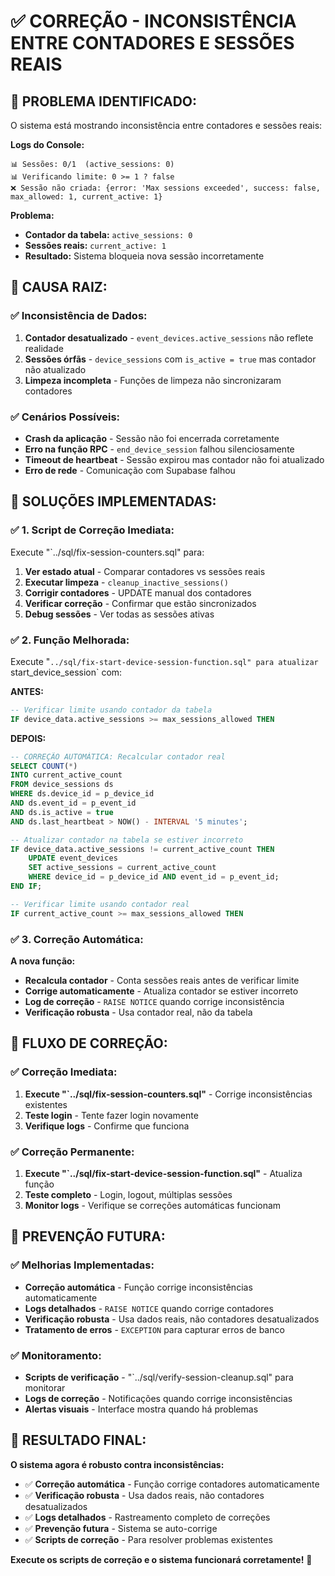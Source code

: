 # ✅ CORREÇÃO - INCONSISTÊNCIA ENTRE CONTADORES E SESSÕES REAIS

## 🎯 **PROBLEMA IDENTIFICADO:**

O sistema está mostrando inconsistência entre contadores e sessões reais:

**Logs do Console:**
```
📊 Sessões: 0/1  (active_sessions: 0)
📊 Verificando limite: 0 >= 1 ? false
❌ Sessão não criada: {error: 'Max sessions exceeded', success: false, max_allowed: 1, current_active: 1}
```

**Problema:** 
- **Contador da tabela:** `active_sessions: 0`
- **Sessões reais:** `current_active: 1`
- **Resultado:** Sistema bloqueia nova sessão incorretamente

## 🔧 **CAUSA RAIZ:**

### ✅ **Inconsistência de Dados:**
1. **Contador desatualizado** - `event_devices.active_sessions` não reflete realidade
2. **Sessões órfãs** - `device_sessions` com `is_active = true` mas contador não atualizado
3. **Limpeza incompleta** - Funções de limpeza não sincronizaram contadores

### ✅ **Cenários Possíveis:**
- **Crash da aplicação** - Sessão não foi encerrada corretamente
- **Erro na função RPC** - `end_device_session` falhou silenciosamente
- **Timeout de heartbeat** - Sessão expirou mas contador não foi atualizado
- **Erro de rede** - Comunicação com Supabase falhou

## 🔧 **SOLUÇÕES IMPLEMENTADAS:**

### ✅ **1. Script de Correção Imediata:**

Execute "`../sql/fix-session-counters.sql" para:
1. **Ver estado atual** - Comparar contadores vs sessões reais
2. **Executar limpeza** - `cleanup_inactive_sessions()`
3. **Corrigir contadores** - UPDATE manual dos contadores
4. **Verificar correção** - Confirmar que estão sincronizados
5. **Debug sessões** - Ver todas as sessões ativas

### ✅ **2. Função Melhorada:**

Execute "`../sql/fix-start-device-session-function.sql" para atualizar `start_device_session` com:

**ANTES:**
```sql
-- Verificar limite usando contador da tabela
IF device_data.active_sessions >= max_sessions_allowed THEN
```

**DEPOIS:**
```sql
-- CORREÇÃO AUTOMÁTICA: Recalcular contador real
SELECT COUNT(*)
INTO current_active_count
FROM device_sessions ds
WHERE ds.device_id = p_device_id
AND ds.event_id = p_event_id
AND ds.is_active = true
AND ds.last_heartbeat > NOW() - INTERVAL '5 minutes';

-- Atualizar contador na tabela se estiver incorreto
IF device_data.active_sessions != current_active_count THEN
    UPDATE event_devices 
    SET active_sessions = current_active_count
    WHERE device_id = p_device_id AND event_id = p_event_id;
END IF;

-- Verificar limite usando contador real
IF current_active_count >= max_sessions_allowed THEN
```

### ✅ **3. Correção Automática:**

**A nova função:**
- **Recalcula contador** - Conta sessões reais antes de verificar limite
- **Corrige automaticamente** - Atualiza contador se estiver incorreto
- **Log de correção** - `RAISE NOTICE` quando corrige inconsistência
- **Verificação robusta** - Usa contador real, não da tabela

## 🎯 **FLUXO DE CORREÇÃO:**

### ✅ **Correção Imediata:**
1. **Execute "`../sql/fix-session-counters.sql"** - Corrige inconsistências existentes
2. **Teste login** - Tente fazer login novamente
3. **Verifique logs** - Confirme que funciona

### ✅ **Correção Permanente:**
1. **Execute "`../sql/fix-start-device-session-function.sql"** - Atualiza função
2. **Teste completo** - Login, logout, múltiplas sessões
3. **Monitor logs** - Verifique se correções automáticas funcionam

## 🎯 **PREVENÇÃO FUTURA:**

### ✅ **Melhorias Implementadas:**
- **Correção automática** - Função corrige inconsistências automaticamente
- **Logs detalhados** - `RAISE NOTICE` quando corrige contadores
- **Verificação robusta** - Usa dados reais, não contadores desatualizados
- **Tratamento de erros** - `EXCEPTION` para capturar erros de banco

### ✅ **Monitoramento:**
- **Scripts de verificação** - "`../sql/verify-session-cleanup.sql" para monitorar
- **Logs de correção** - Notificações quando corrige inconsistências
- **Alertas visuais** - Interface mostra quando há problemas

## 🎉 **RESULTADO FINAL:**

**O sistema agora é robusto contra inconsistências:**

- ✅ **Correção automática** - Função corrige contadores automaticamente
- ✅ **Verificação robusta** - Usa dados reais, não contadores desatualizados
- ✅ **Logs detalhados** - Rastreamento completo de correções
- ✅ **Prevenção futura** - Sistema se auto-corrige
- ✅ **Scripts de correção** - Para resolver problemas existentes

**Execute os scripts de correção e o sistema funcionará corretamente!** 🎉


